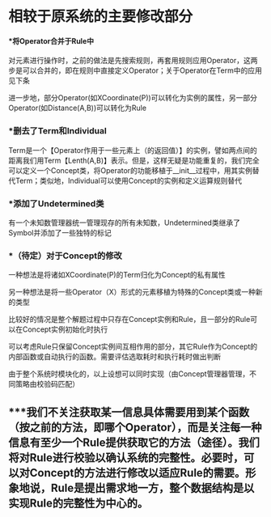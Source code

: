 # 相较于原系统的主要修改部分

#### *将Operator合并于Rule中

对元素进行操作时，之前的做法是先搜索规则，再套用规则应用Operator，这两步是可以合并的，即在规则中直接定义Operator；关于Operator在Term中的应用见下条

进一步地，部分Operator(如XCoordinate(P))可以转化为实例的属性，另一部分Operator(如Distance(A,B))可以转化为Rule

### *删去了Term和Individual

Term是一个【Operator作用于一些元素上（的返回值）】的实例，譬如两点间的距离我们用Term【Lenth(A,B)】表示。但是，这样无疑是功能重复的，我们完全可以定义一个Concept类，将Operator的功能移植于__init__过程中，用其实例替代Term；类似地，Individual可以使用Concept的实例和定义运算规则替代

### *添加了Undetermined类

有一个未知数管理器统一管理现存的所有未知数，Undetermined类继承了Symbol并添加了一些独特的标记

### *（待定）对于Concept的修改

一种想法是将诸如XCoordinate(P)的Term归化为Concept的私有属性

另一种想法是将一些Operator（X）形式的元素移植为特殊的Concept类或一种新的类型

比较好的情况是整个解题过程中只存在Concept实例和Rule，且一部分的Rule可以在Concept实例初始化时执行

可以考虑Rule只保留Concept实例间互相作用的部分，其它Rule作为Concept的内部函数或自动执行的函数。需要评估选取耗时和执行耗时做出判断

由于整个系统时模块化的，以上设想可以同时实现（由Concept管理器管理，不同策略由校验码匹配）

## ***我们不关注获取某一信息具体需要用到某个函数（按之前的方法，即哪个Operator），而是关注每一种信息有至少一个Rule提供获取它的方法（途径）。我们将对Rule进行校验以确认系统的完整性。必要时，可以对Concept的方法进行修改以适应Rule的需要。形象地说，Rule是提出需求地一方，整个数据结构是以实现Rule的完整性为中心的。
